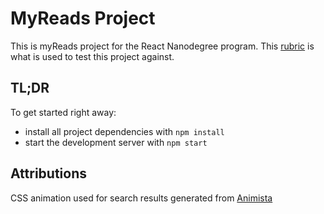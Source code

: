 # MyReads Project

This is myReads project for the React Nanodegree program. This [rubric](https://review.udacity.com/#!/rubrics/918/view) is what is used to test this project against.

## TL;DR

To get started right away:

* install all project dependencies with `npm install`
* start the development server with `npm start`

## Attributions

CSS animation used for search results generated from [Animista](http://animista.net)
